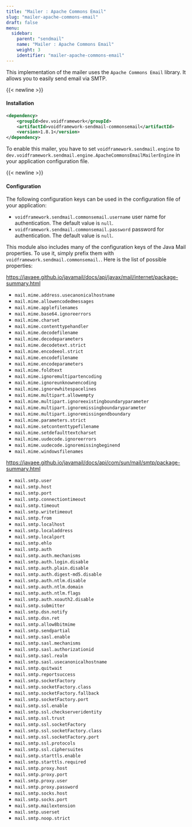 ```yaml
---
title: "Mailer : Apache Commons Email"
slug: "mailer-apache-commons-email"
draft: false
menu:
  sidebar:
    parent: "sendmail"
    name: "Mailer : Apache Commons Email"
    weight: 3
    identifier: "mailer-apache-commons-email"
---
```



This implementation of the mailer uses the `Apache Commons Email` library. It allows you to easily send email via SMTP.


{{< newline >}}
#### Installation
```xml
<dependency>
    <groupId>dev.voidframework</groupId>
    <artifactId>voidframework-sendmail-commonsemail</artifactId>
    <version>1.8.1</version>
</dependency>
```

To enable this mailer, you have to set `voidframework.sendmail.engine` to `dev.voidframework.sendmail.engine.ApacheCommonsEmailMailerEngine` in your application configuration file.


{{< newline >}}
#### Configuration

The following configuration keys can be used in the configuration file of your application:

* `voidframework.sendmail.commonsemail.username` user name for authentication. The default value is `null`.
* `voidframework.sendmail.commonsemail.password` password for authentication. The default value is `null`.


This module also includes many of the configuration keys of the Java Mail properties. To use it, simply prefix them with `voidframework.sendmail.commonsemail.`. Here is the list of possible properties:

https://javaee.github.io/javamail/docs/api/javax/mail/internet/package-summary.html

* `mail.mime.address.usecanonicalhostname`
* `mail.mime.allowencodedmessages`
* `mail.mime.applefilenames`
* `mail.mime.base64.ignoreerrors`
* `mail.mime.charset`
* `mail.mime.contenttypehandler`
* `mail.mime.decodefilename`
* `mail.mime.decodeparameters`
* `mail.mime.decodetext.strict`
* `mail.mime.encodeeol.strict`
* `mail.mime.encodefilename`
* `mail.mime.encodeparameters`
* `mail.mime.foldtext`
* `mail.mime.ignoremultipartencoding`
* `mail.mime.ignoreunknownencoding`
* `mail.mime.ignorewhitespacelines`
* `mail.mime.multipart.allowempty`
* `mail.mime.multipart.ignoreexistingboundaryparameter`
* `mail.mime.multipart.ignoremissingboundaryparameter`
* `mail.mime.multipart.ignoremissingendboundary`
* `mail.mime.parameters.strict`
* `mail.mime.setcontenttypefilename`
* `mail.mime.setdefaulttextcharset`
* `mail.mime.uudecode.ignoreerrors`
* `mail.mime.uudecode.ignoremissingbeginend`
* `mail.mime.windowsfilenames`

https://javaee.github.io/javamail/docs/api/com/sun/mail/smtp/package-summary.html

* `mail.smtp.user`
* `mail.smtp.host`
* `mail.smtp.port`
* `mail.smtp.connectiontimeout`
* `mail.smtp.timeout`
* `mail.smtp.writetimeout`
* `mail.smtp.from`
* `mail.smtp.localhost`
* `mail.smtp.localaddress`
* `mail.smtp.localport`
* `mail.smtp.ehlo`
* `mail.smtp.auth`
* `mail.smtp.auth.mechanisms`
* `mail.smtp.auth.login.disable`
* `mail.smtp.auth.plain.disable`
* `mail.smtp.auth.digest-md5.disable`
* `mail.smtp.auth.ntlm.disable`
* `mail.smtp.auth.ntlm.domain`
* `mail.smtp.auth.ntlm.flags`
* `mail.smtp.auth.xoauth2.disable`
* `mail.smtp.submitter`
* `mail.smtp.dsn.notify`
* `mail.smtp.dsn.ret`
* `mail.smtp.allow8bitmime`
* `mail.smtp.sendpartial`
* `mail.smtp.sasl.enable`
* `mail.smtp.sasl.mechanisms`
* `mail.smtp.sasl.authorizationid`
* `mail.smtp.sasl.realm`
* `mail.smtp.sasl.usecanonicalhostname`
* `mail.smtp.quitwait`
* `mail.smtp.reportsuccess`
* `mail.smtp.socketFactory`
* `mail.smtp.socketFactory.class`
* `mail.smtp.socketFactory.fallback`
* `mail.smtp.socketFactory.port`
* `mail.smtp.ssl.enable`
* `mail.smtp.ssl.checkserveridentity`
* `mail.smtp.ssl.trust`
* `mail.smtp.ssl.socketFactory`
* `mail.smtp.ssl.socketFactory.class`
* `mail.smtp.ssl.socketFactory.port`
* `mail.smtp.ssl.protocols`
* `mail.smtp.ssl.ciphersuites`
* `mail.smtp.starttls.enable`
* `mail.smtp.starttls.required`
* `mail.smtp.proxy.host`
* `mail.smtp.proxy.port`
* `mail.smtp.proxy.user`
* `mail.smtp.proxy.password`
* `mail.smtp.socks.host`
* `mail.smtp.socks.port`
* `mail.smtp.mailextension`
* `mail.smtp.userset`
* `mail.smtp.noop.strict`
